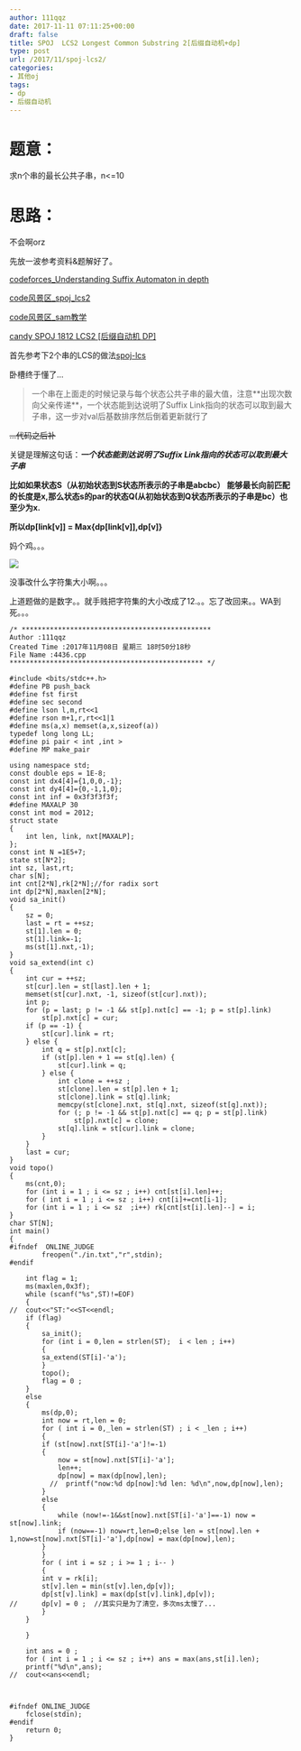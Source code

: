 ```yaml
---
author: 111qqz
date: 2017-11-11 07:11:25+00:00
draft: false
title: SPOJ  LCS2 Longest Common Substring 2[后缀自动机+dp]
type: post
url: /2017/11/spoj-lcs2/
categories:
- 其他oj
tags:
- dp
- 后缀自动机
---
```


# 题意：



求n个串的最长公共子串，n<=10



# 思路：



不会啊orz

先放一波参考资料&题解好了。

[codeforces_Understanding Suffix Automaton in depth](http://codeforces.com/blog/entry/20764)

[code风景区_spoj_lcs2](https://codingsimplifylife.blogspot.co.id/2016/02/spoj-lcs2lcs2-longest-common-substring.html)

[code风景区_sam教学](https://codingsimplifylife.blogspot.co.id/2016/02/sam.html)

[candy SPOJ 1812 LCS2 [后缀自动机 DP]](http://www.cnblogs.com/candy99/p/6376055.html)



首先参考下2个串的LCS的做法[spoj-lcs](https://111qqz.com/wordpress/2017/11/spoj-lcs/)



卧槽终于懂了...



<blockquote>一个串在上面走的时候记录与每个状态公共子串的最大值，注意**出现次数向父亲传递**，一个状态能到达说明了Suffix Link指向的状态可以取到最大子串，这一步对val后基数排序然后倒着更新就行了</blockquote>





<del>...代码之后补</del>

关键是理解这句话：**_一个状态能到达说明了Suffix Link指向的状态可以取到最大子串_**

**比如如果状态S（从初始状态到S状态所表示的子串是abcbc） 能够最长向前匹配的长度是x,那么状态s的par的状态Q(从初始状态到Q状态所表示的子串是bc）也至少为x.**

**所以dp[link[v]] = Max{dp[link[v]],dp[v]}**



妈个鸡。。。

[![](https://111qqz.com/wordpress/wp-content/uploads/2017/11/深度截图_选择区域_20171111202708.png)
](https://111qqz.com/wordpress/wp-content/uploads/2017/11/深度截图_选择区域_20171111202708.png)

没事改什么字符集大小啊。。。

上道题做的是数字。。就手贱把字符集的大小改成了12.。。忘了改回来。。WA到死。。。




    
    /* ***********************************************
    Author :111qqz
    Created Time :2017年11月08日 星期三 18时50分18秒
    File Name :4436.cpp
    ************************************************ */
    
    #include <bits/stdc++.h>
    #define PB push_back
    #define fst first
    #define sec second
    #define lson l,m,rt<<1
    #define rson m+1,r,rt<<1|1
    #define ms(a,x) memset(a,x,sizeof(a))
    typedef long long LL;
    #define pi pair < int ,int >
    #define MP make_pair
    
    using namespace std;
    const double eps = 1E-8;
    const int dx4[4]={1,0,0,-1};
    const int dy4[4]={0,-1,1,0};
    const int inf = 0x3f3f3f3f;
    #define MAXALP 30
    const int mod = 2012;
    struct state
    {
        int len, link, nxt[MAXALP];
    };
    const int N =1E5+7;
    state st[N*2];
    int sz, last,rt;
    char s[N];
    int cnt[2*N],rk[2*N];//for radix sort
    int dp[2*N],maxlen[2*N];
    void sa_init()
    {
        sz = 0;
        last = rt = ++sz;
        st[1].len = 0;
        st[1].link=-1;
        ms(st[1].nxt,-1);
    }
    void sa_extend(int c)
    {
        int cur = ++sz;
        st[cur].len = st[last].len + 1;
        memset(st[cur].nxt, -1, sizeof(st[cur].nxt));
        int p;
        for (p = last; p != -1 && st[p].nxt[c] == -1; p = st[p].link)
            st[p].nxt[c] = cur;
        if (p == -1) {
            st[cur].link = rt;
        } else {
            int q = st[p].nxt[c];
            if (st[p].len + 1 == st[q].len) {
                st[cur].link = q;
            } else {
                int clone = ++sz ;
                st[clone].len = st[p].len + 1;
                st[clone].link = st[q].link;
                memcpy(st[clone].nxt, st[q].nxt, sizeof(st[q].nxt));
                for (; p != -1 && st[p].nxt[c] == q; p = st[p].link)
                    st[p].nxt[c] = clone;
                st[q].link = st[cur].link = clone;
            }
        }
        last = cur;
    }
    void topo()
    {
        ms(cnt,0); 
        for (int i = 1 ; i <= sz ; i++) cnt[st[i].len]++;
        for ( int i = 1 ; i <= sz ; i++) cnt[i]+=cnt[i-1];
        for (int i = 1 ; i <= sz  ;i++) rk[cnt[st[i].len]--] = i;
    }
    char ST[N];
    int main()
    {
    #ifndef  ONLINE_JUDGE 
            freopen("./in.txt","r",stdin);
    #endif
    
        int flag = 1;
        ms(maxlen,0x3f);
        while (scanf("%s",ST)!=EOF)
        {
    //  cout<<"ST:"<<ST<<endl;
        if (flag)
        {
            sa_init();
            for (int i = 0,len = strlen(ST);  i < len ; i++)
            {
            sa_extend(ST[i]-'a');
            }
            topo();
            flag = 0 ;
        }
        else
        {
            ms(dp,0);
            int now = rt,len = 0;
            for ( int i = 0,_len = strlen(ST) ; i < _len ; i++)
            {
            if (st[now].nxt[ST[i]-'a']!=-1)
            {
                now = st[now].nxt[ST[i]-'a'];
                len++;
                dp[now] = max(dp[now],len);
              //  printf("now:%d dp[now]:%d len: %d\n",now,dp[now],len);
            }
            else 
            {
                while (now!=-1&&st[now].nxt[ST[i]-'a']==-1) now = st[now].link;
                if (now==-1) now=rt,len=0;else len = st[now].len + 1,now=st[now].nxt[ST[i]-'a'],dp[now] = max(dp[now],len);
            }
            }
            for ( int i = sz ; i >= 1 ; i-- )
            {
            int v = rk[i];
            st[v].len = min(st[v].len,dp[v]);
            dp[st[v].link] = max(dp[st[v].link],dp[v]);
    //      dp[v] = 0 ;  //其实只是为了清空，多次ms太慢了...
            }
        }
    
        }
    
        int ans = 0 ;
        for ( int i = 1 ; i <= sz ; i++) ans = max(ans,st[i].len);
        printf("%d\n",ans);
    //  cout<<ans<<endl;
        
    
    
    #ifndef ONLINE_JUDGE  
        fclose(stdin);
    #endif
        return 0;
    }
    
    




